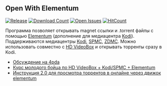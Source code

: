 ## Open With Elementum
[![Release](https://img.shields.io/github/release/Anonym-tsk/OpenWithElementum.svg?style=flat-square)](https://github.com/Anonym-tsk/OpenWithElementum/releases)
[![Download Count](https://img.shields.io/github/downloads/Anonym-tsk/OpenWithElementum/latest/total.svg?style=flat-square)](https://github.com/Anonym-tsk/OpenWithElementum/releases)
[![Open Issues](https://img.shields.io/github/issues-raw/Anonym-tsk/OpenWithElementum.svg?style=flat-square)](https://github.com/Anonym-tsk/OpenWithElementum/issues)
[![HitCount](http://hits.dwyl.io/Anonym-tsk/OpenWithElementum.svg)](https://github.com/Anonym-tsk/OpenWithElementum)

Программа позволяет открывать magnet ссылки и .torrent файлы с помощью [Elementum](http://elementum.surge.sh/) (дополнение для медиацентра [Kodi](https://kodi.tv/)).
Поддерживаются медиацентры [Kodi](https://kodi.tv/), [SPMC](http://spmc.semperpax.com/), [ZDMC](https://www.zidoo.tv/Support/release_apk.html).
Можно использовать совместно с [HD VideoBox](https://dkc7dev.com/hdvideobox/) и открывать торренты сразу в Kodi.

* [Обсуждение на 4pda](http://4pda.ru/forum/index.php?showtopic=893510&st=160#entry72103577)
* [Курс молодого бойца по HD VideoBox + Kodi/SPMC + Elementum](http://4pda.ru/forum/index.php?showtopic=818089&st=5220#entry71708853)
* [Инструкция 2.0 для просмотра торрентов в онлайне через движок elementum](http://4pda.ru/forum/index.php?showtopic=772588&st=19440#entry70422583)
